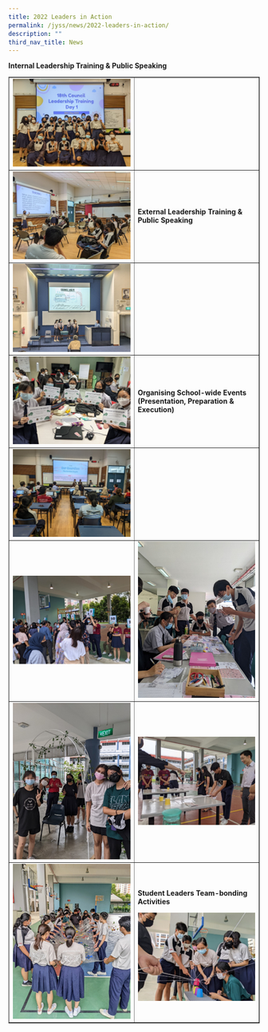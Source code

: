 ```yaml
---
title: 2022 Leaders in Action
permalink: /jyss/news/2022-leaders-in-action/
description: ""
third_nav_title: News
---
```

<p><strong>Internal Leadership Training &amp; Public Speaking</strong></p>
<table style="border-collapse: collapse; width: 100%;" border="1">
<tbody>
<tr>
<td style="width: 50%;"><img src="/images/la1.jpg"></td>
<td style="width: 50%;">&nbsp;</td>
</tr>
<tr>
<td style="width: 50%;"><img src="/images/la2.jpg"></td>
<td style="width: 50%;">
<p><strong>External Leadership Training &amp; Public Speaking</strong></p>
</td>
</tr>
<tr>
<td style="width: 50%;"><img src="/images/la3.jpg"></td>
<td style="width: 50%;">&nbsp;</td>
</tr>
<tr>
<td style="width: 50%;"><img src="/images/la4.jpg"></td>
<td style="width: 50%;">
<p><strong>Organising School-wide Events (Presentation, Preparation &amp; Execution)</strong></p>
</td>
</tr>
<tr>
<td style="width: 50%;"><img src="/images/la5.jpg"></td>
<td style="width: 50%;">&nbsp;</td>
</tr>
<tr>
<td style="width: 50%;"><img src="/images/la6.jpg"></td>
<td style="width: 50%;"><img src="/images/la7.jpg"></td>
</tr>
<tr>
<td style="width: 50%;"><img src="/images/la8.jpg"></td>
<td style="width: 50%;"><img src="/images/la9.jpg"></td>
</tr>
<tr>
<td style="width: 50%;"><img src="/images/la10.jpg"></td>
<td style="width: 50%;"><p><strong>Student Leaders Team-bonding Activities</strong></p><img src="/images/la11.jpg"></td>
</tr>
</tbody>
</table>
